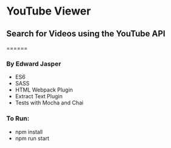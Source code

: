 # YouTube Viewer
## Search for Videos using the YouTube API 
======
### By Edward Jasper

* ES6
* SASS
* HTML Webpack Plugin
* Extract Text Plugin
* Tests with Mocha and Chai


### To Run: 
* npm install
* npm run start
